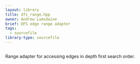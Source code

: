 ```yaml
---
layout: library
title: dfs_range.hpp
owner: Andrew Lumsdaine
brief: DFS edge range adapter
tags:
  - sourcefile
library-type: sourcefile
---
```


```{index} dfs_range.hpp
```
Range adapter for accessing edges in depth first search order.

